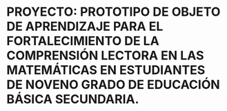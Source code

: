 # PROYECTO: PROTOTIPO DE OBJETO DE APRENDIZAJE PARA EL FORTALECIMIENTO DE LA COMPRENSIÓN LECTORA EN LAS MATEMÁTICAS EN ESTUDIANTES DE NOVENO GRADO DE EDUCACIÓN BÁSICA SECUNDARIA.
